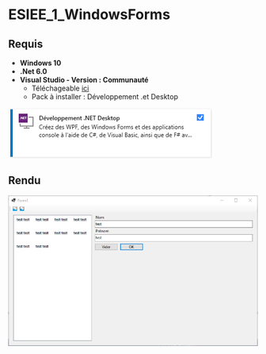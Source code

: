 # ESIEE_1_WindowsForms
 
## Requis

- **Windows 10**
- **.Net 6.0**
- **Visual Studio - Version : Communauté**
    - Téléchageable [ici](https://visualstudio.microsoft.com/fr/downloads/)
    - Pack à installer : Développement .et Desktop
    
![img](_img/Visual_Studio_Installer.png)

## Rendu

![img](_img/Projet.png)